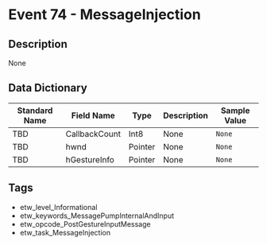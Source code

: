 # Event 74 - MessageInjection

## Description
None

## Data Dictionary
|Standard Name|Field Name|Type|Description|Sample Value|
|---|---|---|---|---|
|TBD|CallbackCount|Int8|None|`None`|
|TBD|hwnd|Pointer|None|`None`|
|TBD|hGestureInfo|Pointer|None|`None`|

## Tags
* etw_level_Informational
* etw_keywords_MessagePumpInternalAndInput
* etw_opcode_PostGestureInputMessage
* etw_task_MessageInjection